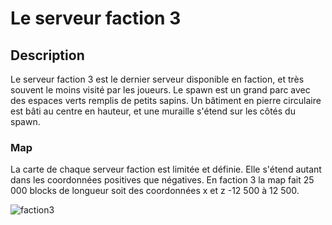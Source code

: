 # Le serveur faction 3

## Description 
Le serveur faction 3 est le dernier serveur disponible en faction, et très souvent le moins visité par les joueurs. Le spawn est un grand parc avec des espaces verts remplis de petits sapins. Un bâtiment en pierre circulaire est bâti au centre en hauteur, et une muraille s'étend sur les côtés du spawn.

### Map
La carte de chaque serveur faction est limitée et définie. Elle s'étend autant dans les coordonnées positives que négatives.
En faction 3 la map fait 25 000 blocks de longueur soit des coordonnées x et z -12 500 à 12 500.

![faction3](https://raw.githubusercontent.com/HisteriaMC/histeria-wiki/main/.assets/pictures/faction3v6-5.png)
